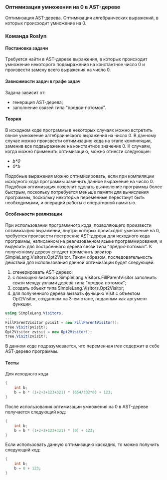 ### Оптимизация умножения на 0 в AST-дереве
Оптимизация AST-дерева. Оптимизация алгебраических выражений, в которых происходит умножение на 0.

### Команда Roslyn

#### Постановка задачи
Требуется найти в AST-дереве выражения, в которых происходит умножение некоторого подвыражения на константное число 0 и произвести замену всего выражения на число 0.

#### Зависимости задач в графе задач
Задача зависит от:
* генерация AST-дерева;
* заполнение связей типа "предок-потомок".

#### Теория
В исходном коде программы в некоторых случаях можно встретить явное умножение алгебраического выражения на число 0. В данному случае можно произвести оптимизацию кода на этапе компиляции, заменив все подвыражение на константное значение 0. К случаям, когда можно применить оптимизацию, можно отнести следующие:
* *b\*0*
* *0\*b*

Подобные выражения можно оптимизировать, если при компиляции исходного кода программы заменить данное выражение на число 0. Подобная оптимизация позволит сделать вычисление программы более быстрым, поскольку потребуется меньше памяти для вычисления программы, поскольку некоторые переменные перестанут быть необходимыми, и операций работы с оперативной памятью.

#### Особенности реализации
При использовании программного кода, позволяющего произвести оптимизацию выражений, внутри которых происходит умножение на 0, требуется произвести построение AST-дерева для исходного кода программы, написанном на реализованном языке программирования, и выделить для построенного дерева связи типа "предок-потомок". К полученному дереву следует применить визитор SimpleLang.Visitors.Opt2Visitor. Таким образом, последовательность действий для использования данной оптимизации будет следующей:
1) сгенерировать AST-дерево;
2) с помощью визитора SimpleLang.Visitors.FillParentVisitor заполнить связи между узлами дерева типа "предок-потомок";
3) создать объект типа SimpleLang.Visitors.Opt2Visitor;
4) для полученного дерева вызвать функцию Visit с объектом Opt2Visitor, созданном на 3-ем этапе, поданным как аргумент функции.
```csharp
using SimpleLang.Visitors;
...
FillParentVisitor pvisit = new FillParentVisitor();
tree.Visit(pvisit);
Opt2Visitor zvisit = new Opt2Visitor();
tree.Visit(zvisit);
```
В данном коде подразумевается, что переменная *tree* содержит в себе AST-дерево программы.


#### Тесты
Для исходного кода 
```csharp
{
	int b;
	b = b * (1+2+3+123+321) * (654/332*0) + 123;
}
```

После использования оптимизации умножения на 0 в AST-дереве получается следующий код:
```csharp
{
	int b;
	b = b * (1+2+3+123+321) * (0) + 123;
}
```
Если использовать данную оптимизацию каскадно, то можно получить следующий код:
```csharp
{
	int b;
	b = 0 + 123;
}
```

